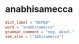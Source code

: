 # anabhisamecca

``` toml
dict_label = "NCPED"
word = "anabhisamecca"
grammar_comment = "neg. absol."
see_also = ["abhisamecca"]
```

